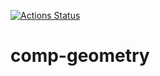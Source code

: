 [![Actions Status](https://github.com/beet-aizu/library/workflows/verify/badge.svg)](https://github.com/beet-aizu/library/actions)

# comp-geometry

